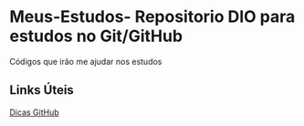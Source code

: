 # Meus-Estudos- Repositorio DIO para estudos no Git/GitHub
Códigos que irão me ajudar nos estudos

## Links Úteis
[Dicas GitHub](https://rockcontent.com/br/talent-blog/github/)
